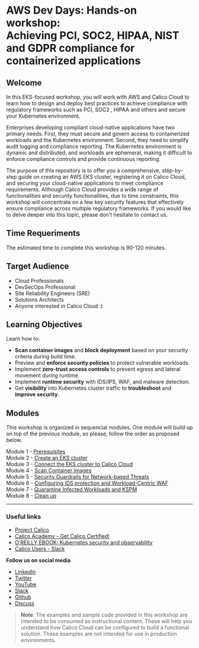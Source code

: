 # AWS Dev Days: Hands-on workshop: <br> Achieving PCI, SOC2, HIPAA, NIST and GDPR compliance for containerized applications

## Welcome

In this EKS-focused workshop, you will work with AWS and Calico Cloud to learn how to design and deploy best practices to achieve compliance with regulatory frameworks such as PCI, SOC2 , HIPAA and others and secure your Kubernetes environment. 

Enterprises developing compliant cloud-native applications have two primary needs. First, they must secure and govern access to containerized workloads and the Kubernetes environment. Second, they need to simplify audit logging and compliance reporting. The Kubernetes environment is dynamic and distributed, and workloads are ephemeral, making it difficult to enforce compliance controls and provide continuous reporting.

The purpose of this repository is to offer you a comprehensive, step-by-step guide on creating an AWS EKS cluster, registering it on Calico Cloud, and securing your cloud-native applications to meet compliance requirements. Although Calico Cloud provides a wide range of functionalities and security functionalities, due to time constraints, this workshop will concentrate on a few key security features that effectively ensure compliance across multiple regulatory frameworks. If you would like to delve deeper into this topic, please don't hesitate to contact us. 

## Time Requeriments

The estimated time to complete this workshop is 90-120 minutes.

## Target Audience

- Cloud Professionals
- DevSecOps Professional
- Site Reliability Engineers (SRE)
- Solutions Architects
- Anyone interested in Calico Cloud :)

## Learning Objectives

Learn how to:
- **Scan container images** and **block deployment** based on your security criteria during build time.
- Preview and **enforce security policies** to protect vulnerable workloads.
- Implement **zero-trust access controls** to prevent egress and lateral movement during runtime.
- Implement **runtime security** with IDS/IPS, WAF, and malware detection.
- Get **visibility** into Kubernetes cluster traffic to **troubleshoot** and **improve security**.

## Modules

This workshop is organized in sequencial modules. One module will build up on top of the previous module, so please, follow the order as proposed below.

Module 1 - [Prerequisites](/modules/module-1-prereq.md)  
Module 2 - [Create an EKS cluster](/modules/module-2-create-eks.md)  
Module 3 - [Connect the EKS cluster to Calico Cloud](/modules/module-3-connect-calicocloud.md)  
Module 4 - [Scan Container Images](/modules/module-4-scan-images.md)  
Module 5 - [Security Guardrails for Network-based Threats](/modules/module-5-security-guardrails.md)  
Module 6 - [Configuring IDS protection and Workload-Centric WAF](/modules/module-6-ids-waf.md)  
Module 7 - [Quarantine Infected Workloads and KSPM](/modules/module-7-quarantine-kspm.md)  
Module 8 - [Clean up](/modules/module-8-clean-up.md)  

--- 

### Useful links

- [Project Calico](https://www.tigera.io/project-calico/)
- [Calico Academy - Get Calico Certified!](https://academy.tigera.io/)
- [O’REILLY EBOOK: Kubernetes security and observability](https://www.tigera.io/lp/kubernetes-security-and-observability-ebook)
- [Calico Users - Slack](https://slack.projectcalico.org/)

**Follow us on social media**

- [LinkedIn](https://www.linkedin.com/company/tigera/)
- [Twitter](https://twitter.com/tigeraio)
- [YouTube](https://www.youtube.com/channel/UC8uN3yhpeBeerGNwDiQbcgw/)
- [Slack](https://calicousers.slack.com/)
- [Github](https://github.com/tigera-solutions/)
- [Discuss](https://discuss.projectcalico.tigera.io/)

> **Note**: The examples and sample code provided in this workshop are intended to be consumed as instructional content. These will help you understand how Calico Cloud can be configured to build a functional solution. These examples are not intended for use in production environments.


